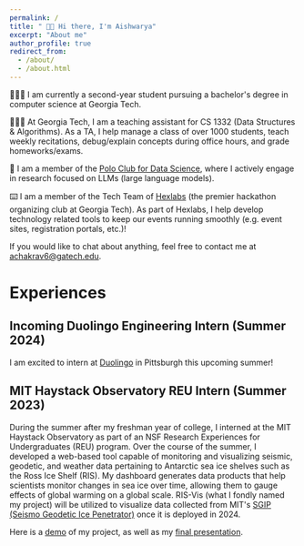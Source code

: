 ```yaml
---
permalink: /
title: " 👋🏾 Hi there, I'm Aishwarya"
excerpt: "About me"
author_profile: true
redirect_from:
  - /about/
  - /about.html
---
```


👩🏽‍💻 I am currently a second-year student pursuing a bachelor's degree in computer science at Georgia Tech.

👩🏽‍🏫 At Georgia Tech, I am a teaching assistant for CS 1332 (Data Structures & Algorithms). As a TA, I help manage a class of over 1000 students, teach weekly recitations, debug/explain concepts during office hours, and grade homeworks/exams.

🔬 I am a member of the [Polo Club for Data Science](https://poloclub.github.io/#page-top), where I actively engage in research focused on LLMs (large language models).

⌨️ I am a member of the Tech Team of [Hexlabs](https://hexlabs.org/) (the premier hackathon organizing club at Georgia Tech). As part of Hexlabs, I help develop technology related tools to keep our events running smoothly (e.g. event sites, registration portals, etc.)!

If you would like to chat about anything, feel free to contact me at achakrav6@gatech.edu.

# Experiences

## Incoming Duolingo Engineering Intern (Summer 2024)

I am excited to intern at [Duolingo](https://www.duolingo.com/) in Pittsburgh this upcoming summer!

## MIT Haystack Observatory REU Intern (Summer 2023)

During the summer after my freshman year of college, I interned at the MIT Haystack Observatory as part of an NSF Research Experiences for Undergraduates (REU) program. Over the course of the summer, I developed a web-based tool capable of monitoring and visualizing seismic, geodetic, and weather data pertaining to Antarctic sea ice shelves such as the Ross Ice Shelf (RIS). My dashboard generates data products that help scientists monitor changes in sea ice over time, allowing them to gauge effects of global warming on a global scale. RIS-Vis (what I fondly named my project) will be utilized to visualize data collected from MIT's [SGIP (Seismo Geodetic Ice Penetrator)](https://www.haystack.mit.edu/geodesy/geodesy-projects/sgip-antarctic-ice-measurement/) once it is deployed in 2024.

Here is a [demo](https://www.youtube.com/watch?v=qxPYex6UsOM) of my project, as well as my [final presentation](https://www.haystack.mit.edu/wp-content/uploads/2023/11/Aishwarya_small.pdf).
